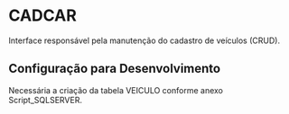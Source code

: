 # CADCAR
Interface responsável pela manutenção do cadastro de veículos (CRUD).

## Configuração para Desenvolvimento
Necessária a criação da tabela VEICULO conforme anexo Script_SQLSERVER.


